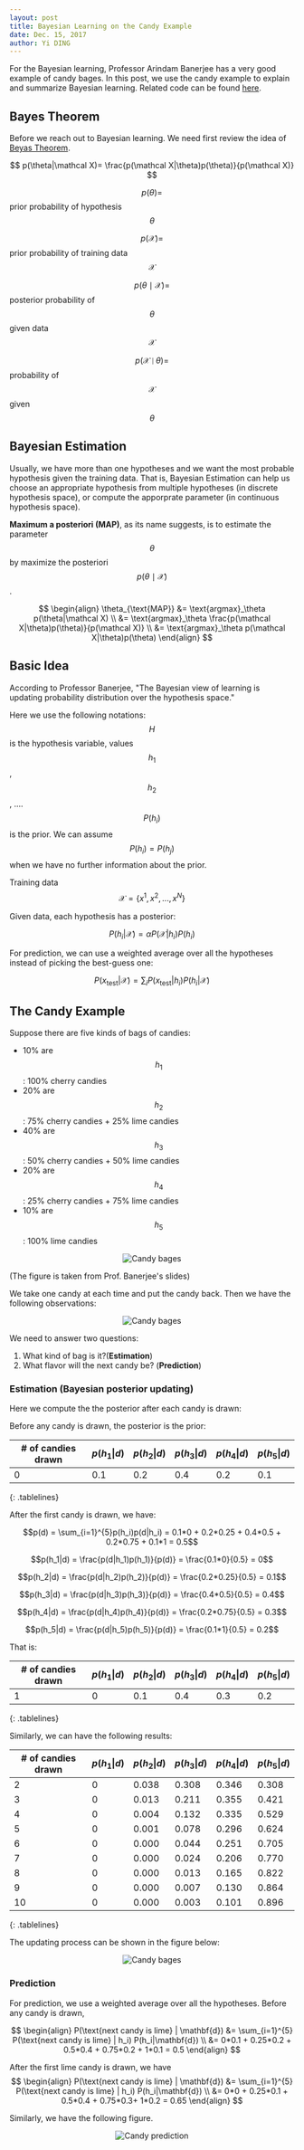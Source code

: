 ```yaml
--- 
layout: post
title: Bayesian Learning on the Candy Example
date: Dec. 15, 2017
author: Yi DING
---
```


<style>
.tablelines table, .tablelines td, .tablelines th {
    border: 1px solid black;
    border-collapse: collapse;
        }
</style>

[comment]: # (Use the candy example to explain Bayesian learning)

For the Bayesian learning, Professor Arindam Banerjee has a very good example of candy bages. In this post, we use the candy example to explain and summarize Bayesian learning. Related code can be found [here](https://github.com/dymodi/Machine-Learning/blob/master/Bayesian_Learning_on_the_Candy_Example.m).

## Bayes Theorem
Before we reach out to Bayesian learning. We need first review the idea of [Beyas Theorem](http://www.cs.cmu.edu/afs/cs/project/theo-20/www/mlbook/ch6.pdf).

$$ p(\theta|\mathcal X)= \frac{p(\mathcal X|\theta)p(\theta)}{p(\mathcal X)} $$

$$ p(\theta)= $$ prior probability of hypothesis $$\theta$$

$$ p(\mathcal X)=$$ prior probability of training data $$\mathcal X$$

$$ p(\theta \mid \mathcal X)= $$ posterior probability of $$\theta$$ given data $$\mathcal X$$

$$ p(\mathcal X \mid \theta)= $$ probability of $$\mathcal X$$ given $$\theta$$

## Bayesian Estimation
Usually, we have more than one hypotheses and we want the most probable hypothesis given the training data. That is, Bayesian Estimation can help us choose an appropriate hypothesis from multiple hypotheses (in discrete hypothesis space), or compute the apporprate parameter (in continuous hypothesis space).

**Maximum a posteriori (MAP)**, as its name suggests, is to estimate the parameter $$\theta$$ by maximize the posteriori $$ p(\theta \mid \mathcal X) $$.

$$ \begin{align}
\theta_{\text{MAP}} 
&= \text{argmax}_\theta p(\theta|\mathcal X) \\
&= \text{argmax}_\theta \frac{p(\mathcal X|\theta)p(\theta)}{p(\mathcal X)} \\
&= \text{argmax}_\theta p(\mathcal X|\theta)p(\theta)
\end{align} $$

## Basic Idea
According to Professor Banerjee, "The Bayesian view of learning is updating probability distribution over the hypothesis space." 

Here we use the following notations: $$H$$ is the hypothesis variable, values $$h_1$$, $$h_2$$, .... $$P(h_i)$$ is the prior. We can assume $$P(h_i)=P(h_j)$$ when we have no further information about the prior.

Training data $$\mathcal X=\{x^1,x^2,...,x^N\}$$

Given data, each hypothesis has a posterior:

$$P(h_i|\mathcal X)=\alpha P(\mathcal X|h_i)P(h_i)$$

For prediction, we can use a weighted average over all the hypotheses instead of picking the best-guess one:

$$P(x_\text{test}|\mathcal X)=\sum_i P(x_\text{test}|h_i)P(h_i|\mathcal X)$$

## The Candy Example
Suppose there are five kinds of bags of candies:
* 10% are $$h_1$$: 100% cherry candies
* 20% are $$h_2$$: 75% cherry candies + 25% lime candies 
* 40% are $$h_3$$: 50% cherry candies + 50% lime candies 
* 20% are $$h_4$$: 25% cherry candies + 75% lime candies 
* 10% are $$h_5$$: 100% lime candies

<p align = "center">
<img src="figures/candy-bags.png"  alt="Candy bages">
</p>

(The figure is taken from Prof. Banerjee's slides)

We take one candy at each time and put the candy back. Then we have the following observations:

<p align = "center">
<img src="figures/candies-drawn.png"  alt="Candy bages">
</p>

We need to answer two questions: 
1. What kind of bag is it?(**Estimation**) 
2. What flavor will the next candy be? (**Prediction**)

### Estimation (Bayesian posterior updating)
Here we compute the the posterior after each candy is drawn:

Before any candy is drawn, the posterior is the prior:

|# of candies drawn |$$p(h_1\|d)$$  |$$p(h_2\|d)$$  |$$p(h_3\|d)$$  |$$p(h_4\|d)$$  |$$p(h_5\|d)$$  |
|---                |---            |---            |---            |---            |---            |
|0                  |0.1            |0.2            |0.4            |0.2            |0.1            |
{: .tablelines}

After the first candy is drawn, we have:

$$p(d) = \sum_{i=1}^{5}p(h_i)p(d|h_i) = 0.1*0 + 0.2*0.25 + 0.4*0.5 + 0.2*0.75 + 0.1*1 = 0.5$$

$$p(h_1|d) = \frac{p(d|h_1)p(h_1)}{p(d)} = \frac{0.1*0}{0.5} = 0$$

$$p(h_2|d) = \frac{p(d|h_2)p(h_2)}{p(d)} = \frac{0.2*0.25}{0.5} = 0.1$$

$$p(h_3|d) = \frac{p(d|h_3)p(h_3)}{p(d)} = \frac{0.4*0.5}{0.5} = 0.4$$

$$p(h_4|d) = \frac{p(d|h_4)p(h_4)}{p(d)} = \frac{0.2*0.75}{0.5} = 0.3$$

$$p(h_5|d) = \frac{p(d|h_5)p(h_5)}{p(d)} = \frac{0.1*1}{0.5} = 0.2$$

That is:

|# of candies drawn |$$p(h_1\|d)$$  |$$p(h_2\|d)$$  |$$p(h_3\|d)$$  |$$p(h_4\|d)$$  |$$p(h_5\|d)$$  |
|---                |---            |---            |---            |---            |---            |
|1                  |0              |0.1            |0.4            |0.3            |0.2            |
{: .tablelines}

Similarly, we can have the following results:

|# of candies drawn |$$p(h_1\|d)$$  |$$p(h_2\|d)$$  |$$p(h_3\|d)$$  |$$p(h_4\|d)$$  |$$p(h_5\|d)$$  |
|---                |---            |---            |---            |---            |---            |
|2                  |0	            |0.038          |0.308          |0.346          |0.308          |
|3                  |0	            |0.013	        |0.211	        |0.355	        |0.421          |
|4                  |0	            |0.004          |0.132	        |0.335	        |0.529          |
|5                  |0	            |0.001          |0.078          |0.296	        |0.624          |
|6                  |0	            |0.000          |0.044          |0.251	        |0.705          |
|7                  |0              |0.000          |0.024          |0.206          |0.770          |
|8                  |0	            |0.000          |0.013          |0.165          |0.822          |
|9                  |0	            |0.000          |0.007          |0.130          |0.864          |
|10                 |0	            |0.000          |0.003          |0.101          |0.896          |
{: .tablelines}

The updating process can be shown in the figure below:
<p align = "center">
<img src="figures/bayesian-updating-for-candy-bag.png"  alt="Candy bages">
</p>

### Prediction
For prediction, we use a weighted average over all the hypotheses. Before any candy is drawn, 

$$ \begin{align}
P(\text{next candy is lime} | \mathbf{d}) 
    &= \sum_{i=1}^{5} P(\text{next candy is lime} | h_i) P(h_i|\mathbf{d}) \\
    &= 0*0.1 + 0.25*0.2 + 0.5*0.4 + 0.75*0.2 + 1*0.1 = 0.5
\end{align} $$

After the first lime candy is drawn, we have
$$ \begin{align}
P(\text{next candy is lime} | \mathbf{d}) 
    &= \sum_{i=1}^{5} P(\text{next candy is lime} | h_i) P(h_i|\mathbf{d}) \\
    &= 0*0 + 0.25*0.1 + 0.5*0.4 + 0.75*0.3+ 1*0.2 = 0.65
\end{align} $$

Similarly, we have the following figure.
<p align = "center">
<img src="figures/candy-prediction.png"  alt="Candy prediction">
</p>
